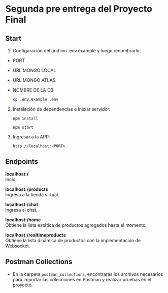 # Segunda pre entrega del Proyecto Final

## Start

1. Configuración del archivo .env.example y luego renombrarlo:

- PORT
- URL MONGO LOCAL
- URL MONGO ATLAS
- NOMBRE DE LA DB

   ```bash
   cp .env.example .env
   ```

2. Instalación de dependencias e iniciar servidor:
    ```shell
    npm install
    ```

    ```shell
    npm start
    ```
3. Ingresar a la APP:

    ```
    http://localhost:<PORT>
    ```
## Endpoints

**localhost:<PORT>/**  
Incio.

**localhost:<PORT>/products**  
Ingresa a la tienda virtual.

**localhost:<PORT>/chat**  
Ingresa al chat.

**localhost:<PORT>/home**  
Obtiene la lista estática de productos agregados hasta el momento.

**localhost:<PORT>/realtimeproducts**  
Obtiene la lista dinámica de productos con la implementación de Websocket. 


## Postman Collections

- En la carpeta `postman_collections`, encontrarás los archivos necesarios para importar las colecciones en Postman y realizar pruebas en el proyecto.
